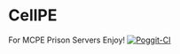 # CellPE
For MCPE Prison Servers Enjoy!
[![Poggit-CI](https://poggit.pmmp.io/ci.badge/XxParkerGamesxX/CellPE/CellPE)](https://poggit.pmmp.io/ci/XxParkerGamesxX/CellPE/CellPE)
